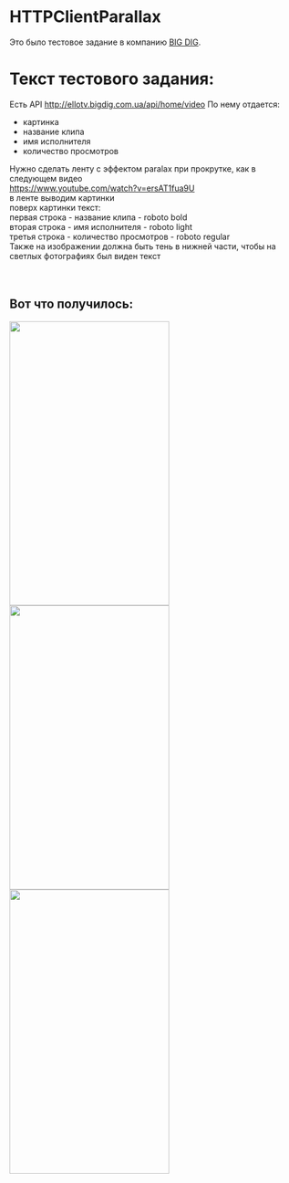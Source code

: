# HTTPClientParallax
Это было тестовое задание в компанию <a href="http://bigdig.com.ua/">BIG DIG</a>.

<h1>Текст тестового задания:</h1>

Есть API http://ellotv.bigdig.com.ua/api/home/video
По нему отдается:
- картинка
- название клипа
- имя исполнителя
- количество просмотров

Нужно сделать ленту с эффектом paralax при прокрутке, как в следующем видео<br>
https://www.youtube.com/watch?v=ersAT1fua9U<br>
в ленте выводим картинки<br>
поверх картинки текст:<br>
первая строка - название клипа - roboto bold<br>
вторая строка - имя исполнителя - roboto light<br>
третья строка - количество просмотров - roboto regular<br>
Также на изображении должна быть тень в нижней части, чтобы на светлых фотографиях был виден текст<br><br><br>
<h2>Вот что получилось:</h2>
<img src="https://raw.githubusercontent.com/Arscd/SourceForHTTPClientParallax/master/Screenshot_20151225-112141.png" width="280" height="498">
<img src="https://raw.githubusercontent.com/Arscd/SourceForHTTPClientParallax/master/Screenshot_20151225-112239.png" width="280" height="498">
<img src="https://raw.githubusercontent.com/Arscd/SourceForHTTPClientParallax/master/Screenshot_20151225-112154.png" width="280" height="498">
<br>
